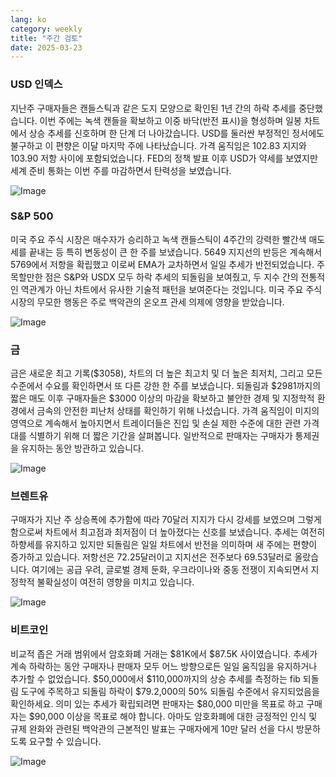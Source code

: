 ```yaml
---
lang: ko
category: weekly
title: "주간 검토"
date: 2025-03-23
---
```


### USD 인덱스

지난주 구매자들은 캔들스틱과 같은 도지 모양으로 확인된 1년 간의 하락 추세를 중단했습니다. 이번 주에는 녹색 캔들을 확보하고 이중 바닥(반전 표시)을 형성하며 일봉 차트에서 상승 추세를 신호하며 한 단계 더 나아갔습니다. USD를 둘러싼 부정적인 정서에도 불구하고 이 편향은 이달 마지막 주에 나타났습니다. 가격 움직임은 102.83 지지와 103.90 저항 사이에 포함되었습니다. FED의 정책 발표 이후 USD가 약세를 보였지만 세계 준비 통화는 이번 주를 마감하면서 탄력성을 보였습니다.

![Image](https://markleighedu.github.io/img/Mar-2025/23-Mar-2025/usdindex.jpg)

### S&P 500

미국 주요 주식 시장은 매수자가 승리하고 녹색 캔들스틱이 4주간의 강력한 빨간색 매도세를 끝내는 등 특히 변동성이 큰 한 주를 보냈습니다. 5649 지지선의 반등은 계속해서 5769에서 저항을 확립했고 이로써 EMA가 교차하면서 일일 추세가 반전되었습니다. 주목할만한 점은 S&P와 USDX 모두 하락 추세의 되돌림을 보여줬고, 두 지수 간의 전통적인 역관계가 아닌 차트에서 유사한 기술적 패턴을 보여준다는 것입니다. 미국 주요 주식 시장의 무모한 행동은 주로 백악관의 온오프 관세 의제에 영향을 받았습니다.

![Image](https://markleighedu.github.io/img/Mar-2025/23-Mar-2025/sp500.jpg)

### 금

금은 새로운 최고 기록($3058), 차트의 더 높은 최고치 및 더 높은 최저치, 그리고 모든 수준에서 수요를 확인하면서 또 다른 강한 한 주를 보냈습니다. 되돌림과 $2981까지의 짧은 매도 이후 구매자들은 $3000 이상의 마감을 확보하고 불안한 경제 및 지정학적 환경에서 금속의 안전한 피난처 상태를 확인하기 위해 나섰습니다. 가격 움직임이 미지의 영역으로 계속해서 높아지면서 트레이더들은 진입 및 손실 제한 수준에 대한 관련 가격대를 식별하기 위해 더 짧은 기간을 살펴봅니다. 일반적으로 판매자는 구매자가 통제권을 유지하는 동안 방관하고 있습니다. 

![Image](https://markleighedu.github.io/img/Mar-2025/23-Mar-2025/gold.jpg)

### 브렌트유

구매자가 지난 주 상승폭에 추가함에 따라 70달러 지지가 다시 강세를 보였으며 그렇게 함으로써 차트에서 최고점과 최저점이 더 높아졌다는 신호를 보냈습니다. 추세는 여전히 하향세를 유지하고 있지만 되돌림은 일일 차트에서 반전을 의미하며 새 주에는 편향이 증가하고 있습니다. 저항선은 72.25달러이고 지지선은 전주보다 69.53달러로 올랐습니다. 여기에는 공급 우려, 글로벌 경제 둔화, 우크라이나와 중동 전쟁이 지속되면서 지정학적 불확실성이 여전히 영향을 미치고 있습니다.

![Image](https://markleighedu.github.io/img/Mar-2025/23-Mar-2025/brentoil.jpg)

### 비트코인

비교적 좁은 거래 범위에서 암호화폐 거래는 $81K에서 $87.5K 사이였습니다. 추세가 계속 하락하는 동안 구매자나 판매자 모두 어느 방향으로든 일일 움직임을 유지하거나 추가할 수 없었습니다. $50,000에서 $110,000까지의 상승 추세를 측정하는 fib 되돌림 도구에 주목하고 되돌림 하락이 $79.2,000의 50% 되돌림 수준에서 유지되었음을 확인하세요. 의미 있는 추세가 확립되려면 판매자는 $80,000 미만을 목표로 하고 구매자는 $90,000 이상을 목표로 해야 합니다. 아마도 암호화폐에 대한 긍정적인 인식 및 규제 완화와 관련된 백악관의 근본적인 발표는 구매자에게 10만 달러 선을 다시 방문하도록 요구할 수 있습니다.

![Image](https://markleighedu.github.io/img/Mar-2025/23-Mar-2025/bitcoin.jpg)


